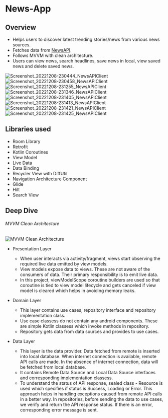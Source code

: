 # News-App
## Overview
* Helps users to discover latest trending stories/news from various news sources. 
* Fetches data from [NewsAPI](https://newsapi.org/). 
* Follows MVVM with clean architecture.
* Users can view news, search headlines, save news in local, view saved news and delete saved news.

![Screenshot_20221208-230444_NewsAPIClient](https://user-images.githubusercontent.com/39825424/206526738-04f41bba-a2b8-4ec2-a346-cd5f4fdc8de9.jpg)
![Screenshot_20221208-230458_NewsAPIClient](https://user-images.githubusercontent.com/39825424/206526071-23de0cb5-d158-4a32-bf4b-2208ef548549.jpg)
![Screenshot_20221208-231255_NewsAPIClient](https://user-images.githubusercontent.com/39825424/206526136-72b9825c-cce8-4cba-a3fb-3bd286173ef5.jpg)
![Screenshot_20221208-231346_NewsAPIClient](https://user-images.githubusercontent.com/39825424/206526184-0d64a893-f7e2-4e09-8821-69ce7eacf733.jpg)
![Screenshot_20221208-231405_NewsAPIClient](https://user-images.githubusercontent.com/39825424/206526214-fec01175-0126-48b9-8c45-41a340c731aa.jpg)
![Screenshot_20221208-231413_NewsAPIClient](https://user-images.githubusercontent.com/39825424/206526246-2510983b-6435-4d92-b9fb-37a08182dcd8.jpg)
![Screenshot_20221208-231421_NewsAPIClient](https://user-images.githubusercontent.com/39825424/206526281-bdfad178-cec3-4096-94e4-5a8739b444ee.jpg)
![Screenshot_20221208-231425_NewsAPIClient](https://user-images.githubusercontent.com/39825424/206526333-e77b9391-ee81-418d-ad31-e31d8c1ecc84.jpg)


## Libraries used
* Room Library
* Retrofit
* Kotlin Coroutines
* View Model
* Live Data
* Data Binding
* Recycler View with DiffUtil
* Navigation Architecture Component
* Glide
* Hilt
* Search View

## Deep Dive
###### MVVM Clean Architecture
![MVVM Clean Architecture](https://user-images.githubusercontent.com/39825424/206482851-5dac75fe-1bbc-4f4b-ac48-a6ee51614ee7.jpg)

* Presentation Layer
   * When user interacts via activity/fragment, views start observing the required live data emitted by view models.
   * View models expose data to views. These are not aware of the consumers of data. Their primary responsibility is to emit live data.
   * In this project, viewModelScope coroutine builders are used so that coroutine is tied to view model lifecycle and gets canceled if view model is cleared which helps in avoiding memory leaks.

* Domain Layer
  * This layer contains use cases, repository interface and repository implementation class.
  * Use case classess do not contain any android components. These are simple Kotlin classess which invoke methods in repository.
  * Repository gets data from data sources and provides to use cases.

* Data Layer
   * This layer is the data provider. Data fetched from remote is inserted into local database. When internet connection is available, remote API calls are made. In the absence of internet connection, data will be fetched from local database.
   * It contains Remote Data Source and Local Data Source interfaces and corresponding implementation classess.
   * To understand the status of API response, sealed class - Resource is used which specifies if status is Success, Loading or Error. This approach helps in handling exceptions caused from remote API calls in a better way. In repositories, before sending the data to use cases, we verify and return the API response status. If there is an error, corresponding error message is sent.


  

